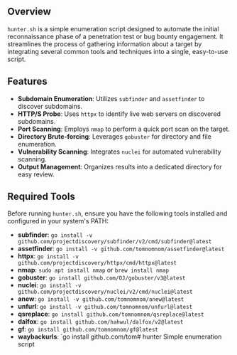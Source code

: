 
## Overview
`hunter.sh` is a simple enumeration script designed to automate the initial reconnaissance phase of a penetration test or bug bounty engagement. It streamlines the process of gathering information about a target by integrating several common tools and techniques into a single, easy-to-use script.

## Features
- **Subdomain Enumeration**: Utilizes `subfinder` and `assetfinder` to discover subdomains.
- **HTTP/S Probe**: Uses `httpx` to identify live web servers on discovered subdomains.
- **Port Scanning**: Employs `nmap` to perform a quick port scan on the target.
- **Directory Brute-forcing**: Leverages `gobuster` for directory and file enumeration.
- **Vulnerability Scanning**: Integrates `nuclei` for automated vulnerability scanning.
- **Output Management**: Organizes results into a dedicated directory for easy review.

## Required Tools
Before running `hunter.sh`, ensure you have the following tools installed and configured in your system's PATH:

- **subfinder**: `go install -v github.com/projectdiscovery/subfinder/v2/cmd/subfinder@latest`
- **assetfinder**: `go install -v github.com/tomnomnom/assetfinder@latest`
- **httpx**: `go install -v github.com/projectdiscovery/httpx/cmd/httpx@latest`
- **nmap**: `sudo apt install nmap` or `brew install nmap`
- **gobuster**: `go install github.com/OJ/gobuster/v3@latest`
- **nuclei**: `go install -v github.com/projectdiscovery/nuclei/v2/cmd/nuclei@latest`
- **anew**: `go install -v github.com/tomnomnom/anew@latest`
- **unfurl**: `go install -v github.com/tomnomnom/unfurl@latest`
- **qsreplace**: `go install github.com/tomnomnom/qsreplace@latest`
- **dalfox**: `go install github.com/hahwul/dalfox/v2@latest`
- **gf**: `go install github.com/tomnomnom/gf@latest`
- **waybackurls**: `go install github.com/tom# hunter
Simple enumeration script
